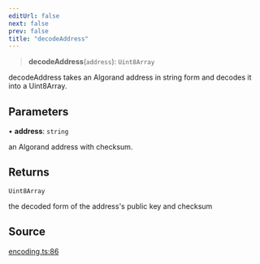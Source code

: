 ```yaml
---
editUrl: false
next: false
prev: false
title: "decodeAddress"
---
```


> **decodeAddress**(`address`): `Uint8Array`

decodeAddress takes an Algorand address in string form and decodes it into a Uint8Array.

## Parameters

• **address**: `string`

an Algorand address with checksum.

## Returns

`Uint8Array`

the decoded form of the address's public key and checksum

## Source

[encoding.ts:86](https://github.com/algorandfoundation/liquid-auth/blob/8878aa0007608386baa019f80c46f90dd8baec70/clients/liquid-auth-core/src/encoding.ts#L86)
